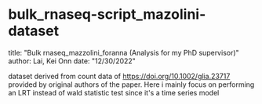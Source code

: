 # bulk_rnaseq-script_mazolini-dataset
title: "Bulk rnaseq_mazzolini_foranna (Analysis for my PhD supervisor)" 
author: Lai, Kei Onn date: "12/30/2022"

dataset derived from count data of https://doi.org/10.1002/glia.23717 provided by original authors of the paper. 
Here i mainly focus on performing an LRT instead of wald statistic test since it's a time series model
